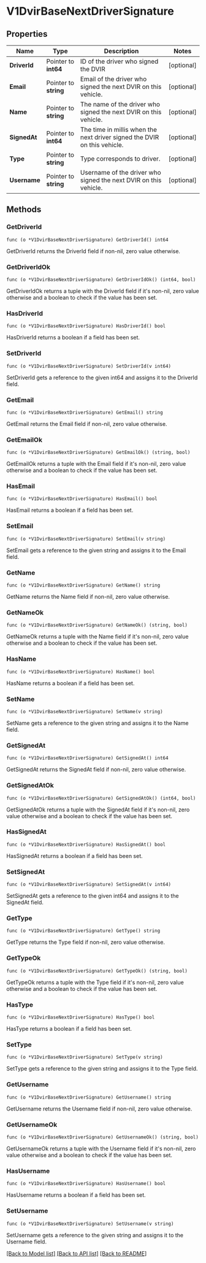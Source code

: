 # V1DvirBaseNextDriverSignature

## Properties

Name | Type | Description | Notes
------------ | ------------- | ------------- | -------------
**DriverId** | Pointer to **int64** | ID of the driver who signed the DVIR | [optional] 
**Email** | Pointer to **string** | Email of the  driver who signed the next DVIR on this vehicle. | [optional] 
**Name** | Pointer to **string** | The name of the driver who signed the next DVIR on this vehicle. | [optional] 
**SignedAt** | Pointer to **int64** | The time in millis when the next driver signed the DVIR on this vehicle. | [optional] 
**Type** | Pointer to **string** | Type corresponds to driver. | [optional] 
**Username** | Pointer to **string** | Username of the  driver who signed the next DVIR on this vehicle. | [optional] 

## Methods

### GetDriverId

`func (o *V1DvirBaseNextDriverSignature) GetDriverId() int64`

GetDriverId returns the DriverId field if non-nil, zero value otherwise.

### GetDriverIdOk

`func (o *V1DvirBaseNextDriverSignature) GetDriverIdOk() (int64, bool)`

GetDriverIdOk returns a tuple with the DriverId field if it's non-nil, zero value otherwise
and a boolean to check if the value has been set.

### HasDriverId

`func (o *V1DvirBaseNextDriverSignature) HasDriverId() bool`

HasDriverId returns a boolean if a field has been set.

### SetDriverId

`func (o *V1DvirBaseNextDriverSignature) SetDriverId(v int64)`

SetDriverId gets a reference to the given int64 and assigns it to the DriverId field.

### GetEmail

`func (o *V1DvirBaseNextDriverSignature) GetEmail() string`

GetEmail returns the Email field if non-nil, zero value otherwise.

### GetEmailOk

`func (o *V1DvirBaseNextDriverSignature) GetEmailOk() (string, bool)`

GetEmailOk returns a tuple with the Email field if it's non-nil, zero value otherwise
and a boolean to check if the value has been set.

### HasEmail

`func (o *V1DvirBaseNextDriverSignature) HasEmail() bool`

HasEmail returns a boolean if a field has been set.

### SetEmail

`func (o *V1DvirBaseNextDriverSignature) SetEmail(v string)`

SetEmail gets a reference to the given string and assigns it to the Email field.

### GetName

`func (o *V1DvirBaseNextDriverSignature) GetName() string`

GetName returns the Name field if non-nil, zero value otherwise.

### GetNameOk

`func (o *V1DvirBaseNextDriverSignature) GetNameOk() (string, bool)`

GetNameOk returns a tuple with the Name field if it's non-nil, zero value otherwise
and a boolean to check if the value has been set.

### HasName

`func (o *V1DvirBaseNextDriverSignature) HasName() bool`

HasName returns a boolean if a field has been set.

### SetName

`func (o *V1DvirBaseNextDriverSignature) SetName(v string)`

SetName gets a reference to the given string and assigns it to the Name field.

### GetSignedAt

`func (o *V1DvirBaseNextDriverSignature) GetSignedAt() int64`

GetSignedAt returns the SignedAt field if non-nil, zero value otherwise.

### GetSignedAtOk

`func (o *V1DvirBaseNextDriverSignature) GetSignedAtOk() (int64, bool)`

GetSignedAtOk returns a tuple with the SignedAt field if it's non-nil, zero value otherwise
and a boolean to check if the value has been set.

### HasSignedAt

`func (o *V1DvirBaseNextDriverSignature) HasSignedAt() bool`

HasSignedAt returns a boolean if a field has been set.

### SetSignedAt

`func (o *V1DvirBaseNextDriverSignature) SetSignedAt(v int64)`

SetSignedAt gets a reference to the given int64 and assigns it to the SignedAt field.

### GetType

`func (o *V1DvirBaseNextDriverSignature) GetType() string`

GetType returns the Type field if non-nil, zero value otherwise.

### GetTypeOk

`func (o *V1DvirBaseNextDriverSignature) GetTypeOk() (string, bool)`

GetTypeOk returns a tuple with the Type field if it's non-nil, zero value otherwise
and a boolean to check if the value has been set.

### HasType

`func (o *V1DvirBaseNextDriverSignature) HasType() bool`

HasType returns a boolean if a field has been set.

### SetType

`func (o *V1DvirBaseNextDriverSignature) SetType(v string)`

SetType gets a reference to the given string and assigns it to the Type field.

### GetUsername

`func (o *V1DvirBaseNextDriverSignature) GetUsername() string`

GetUsername returns the Username field if non-nil, zero value otherwise.

### GetUsernameOk

`func (o *V1DvirBaseNextDriverSignature) GetUsernameOk() (string, bool)`

GetUsernameOk returns a tuple with the Username field if it's non-nil, zero value otherwise
and a boolean to check if the value has been set.

### HasUsername

`func (o *V1DvirBaseNextDriverSignature) HasUsername() bool`

HasUsername returns a boolean if a field has been set.

### SetUsername

`func (o *V1DvirBaseNextDriverSignature) SetUsername(v string)`

SetUsername gets a reference to the given string and assigns it to the Username field.


[[Back to Model list]](../README.md#documentation-for-models) [[Back to API list]](../README.md#documentation-for-api-endpoints) [[Back to README]](../README.md)


